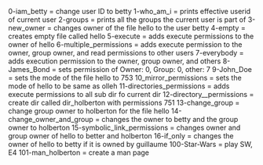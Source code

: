 0-iam_betty   = change user ID to betty
1-who_am_i    = prints effective userid of current user
2-groups      = prints all the groups the current user is part of
3-new_owner   = changes owner of the file hello to the user betty
4-empty       = creates empty file called hello
5-execute     = adds execute permissions to the owner of hello
6-multiple_permissions = adds execute permission to the owner, group owner, and read permissions to other users
7-everybody   = adds execution permission to the owner, group owner, and others
8-James_Bond  = sets permission of Owner: 0, Group: 0, other: 7
9-John_Doe    = sets the mode of the file hello to 753
10_mirror_permissions = sets the mode of hello to be same as olleh
11-directories_permissions = adds execute permissions to all sub dir fo current dir
12-directory__permissions = create dir called dir_holberton with permissions 751
13-change_group = change group owner to holberton for the file hello
14-change_owner_and_group = changes the owner to betty and the group owner to holberton
15-symbolic_link_permissions = changes owner and group owner of hello to better and holberton
16-if_only = changes the owner of hello to betty if it is owned by guillaume
100-Star-Wars = play SW, E4
101-man_holberton = create a man page
